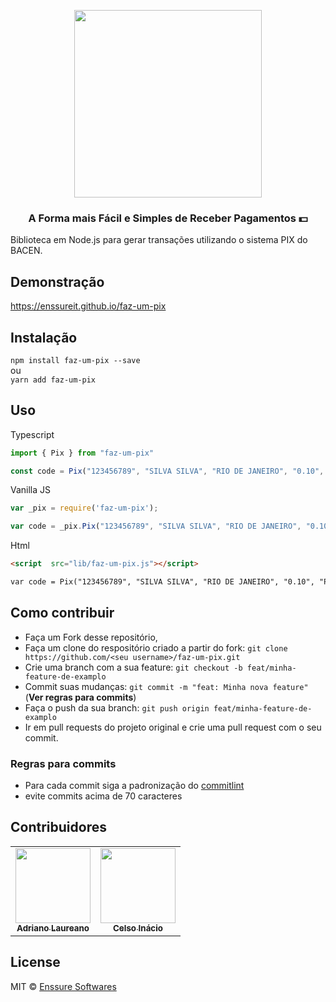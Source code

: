 
<p align="center">
  <img src="https://user-images.githubusercontent.com/36384130/99895780-c6e43e80-2c68-11eb-80f1-b1717a97c75a.png" width="300">
</p>

<h3 align="center">
   A Forma mais Fácil e Simples de Receber Pagamentos 💵
</h3>

Biblioteca em Node.js para gerar transações utilizando o sistema PIX do BACEN.

## Demonstração
https://enssureit.github.io/faz-um-pix

## Instalação
`npm install faz-um-pix --save`
<br />ou<br />
`yarn add faz-um-pix`

## Uso
Typescript
```typescript
import { Pix } from "faz-um-pix"

const code = Pix("123456789", "SILVA SILVA", "RIO DE JANEIRO", "0.10", "Pedido #123456");
```
Vanilla JS
```js
var _pix = require('faz-um-pix');

var code = _pix.Pix("123456789", "SILVA SILVA", "RIO DE JANEIRO", "0.10", "Pedido #123456");
```

Html
```html
<script  src="lib/faz-um-pix.js"></script>

var code = Pix("123456789", "SILVA SILVA", "RIO DE JANEIRO", "0.10", "Pedido #123456");
```




## Como contribuir
- Faça um Fork desse repositório,
- Faça um clone do respositório criado a partir do fork: `git clone https://github.com/<seu username>/faz-um-pix.git`
- Crie uma branch com a sua feature: `git checkout -b feat/minha-feature-de-examplo`
- Commit suas mudanças: `git commit -m "feat: Minha nova feature"` (**Ver regras para commits**)
- Faça o push da sua branch: `git push origin feat/minha-feature-de-examplo`
- Ir em pull requests do projeto original e crie uma pull request com o seu commit.

### Regras para commits
- Para cada commit siga a padronização do [commitlint](https://github.com/conventional-changelog/commitlint/#what-is-commitlint)
- evite commits acima de 70 caracteres


## Contribuidores
<table>
  <tr>
    <td align="center">
      <a href="https://github.com/sl4ureano">
        <img src="https://avatars0.githubusercontent.com/u/36384130?s=460&u=0517714a415420b28e629cafb664d132945513ae&v=4" width="120px;" alt=""/>
        <br />
        <sub>
          <b>Adriano Laureano</b>
        </sub>
      </a>
    </td>
    <td align="center">
      <a href="https://github.com/ceelsoin">
        <img src="https://avatars2.githubusercontent.com/u/4915296?s=460&u=704524aba7f9120a17d1833f83b14a9a934814c9&v=4" width="120px;" alt=""/>
        <br />
        <sub>
          <b>Celso Inácio</b>
        </sub>
      </a>
    </td>
  </tr>
</table>

## License

MIT © <a href="https://github.com/EnssureIT">Enssure Softwares</a>
